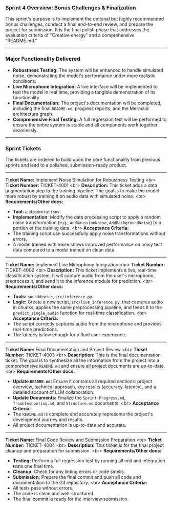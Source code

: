### **Sprint 4 Overview: Bonus Challenges & Finalization**

This sprint's purpose is to implement the optional but highly recommended bonus challenges, conduct a final end-to-end review, and prepare the project for submission. It is the final polish phase that addresses the evaluation criteria of "Creative energy" and a comprehensive "README.md."

-----

### **Major Functionality Delivered**

  * **Robustness Testing:** The system will be enhanced to handle simulated noise, demonstrating the model's performance under more realistic conditions.
  * **Live Microphone Integration:** A live interface will be implemented to test the model in real time, providing a tangible demonstration of its functionality.
  * **Final Documentation:** The project's documentation will be completed, including the final `README.md`, progress reports, and the Mermaid architecture graph.
  * **Comprehensive Final Testing:** A full regression test will be performed to ensure the entire system is stable and all components work together seamlessly.

-----

### **Sprint Tickets**

The tickets are ordered to build upon the core functionality from previous sprints and lead to a polished, submission-ready product.

-----

**Ticket Name:** Implement Noise Simulation for Robustness Testing
\<br\> **Ticket Number:** TICKET-4001
\<br\> **Description:** This ticket adds a data augmentation step to the training pipeline. The goal is to make the model more robust by training it on audio data with simulated noise.
\<br\> **Requirements/Other docs:**

  * **Tool:** `audiomentations`.
  * **Implementation:** Modify the data processing script to apply a random noise transformation (e.g., `AddGaussianNoise`, `AddBackgroundNoise`) to a portion of the training data.
    \<br\> **Acceptance Criteria:**
  * The training script can successfully apply noise transformations without errors.
  * A model trained with noise shows improved performance on noisy test data compared to a model trained on clean data.

-----

**Ticket Name:** Implement Live Microphone Integration
\<br\> **Ticket Number:** TICKET-4002
\<br\> **Description:** This ticket implements a live, real-time classification system. It will capture audio from the user's microphone, preprocess it, and send it to the inference module for prediction.
\<br\> **Requirements/Other docs:**

  * **Tools:** `sounddevice`, `src/inference.py`.
  * **Logic:** Create a new script, `src/live_inference.py`, that captures audio in chunks, applies the same preprocessing pipeline, and feeds it to the `predict_single_audio` function for real-time classification.
    \<br\> **Acceptance Criteria:**
  * The script correctly captures audio from the microphone and provides real-time predictions.
  * The latency is low enough for a fluid user experience.

-----

**Ticket Name:** Final Documentation and Project Review
\<br\> **Ticket Number:** TICKET-4003
\<br\> **Description:** This is the final documentation ticket. The goal is to synthesize all the information from the project into a comprehensive `README.md` and ensure all project documents are up-to-date.
\<br\> **Requirements/Other docs:**

  * **Update `README.md`:** Ensure it contains all required sections: project overview, technical approach, key results (accuracy, latency), and a detailed account of LLM collaboration.
  * **Update Documents:** Finalize the `Sprint-Progress.md`, `Troubleshooting.md`, and `Structure.md` documents.
    \<br\> **Acceptance Criteria:**
  * The `README.md` is complete and accurately represents the project's development journey and results.
  * All project documentation is up-to-date and accurate.

-----

**Ticket Name:** Final Code Review and Submission Preparation
\<br\> **Ticket Number:** TICKET-4004
\<br\> **Description:** This ticket is for the final project cleanup and preparation for submission.
\<br\> **Requirements/Other docs:**

  * **Testing:** Perform a full regression test by running all unit and integration tests one final time.
  * **Cleanup:** Check for any linting errors or code smells.
  * **Submission:** Prepare the final commit and push all code and documentation to the Git repository.
    \<br\> **Acceptance Criteria:**
  * All tests pass without errors.
  * The code is clean and well-structured.
  * The final commit is ready for the interview submission.